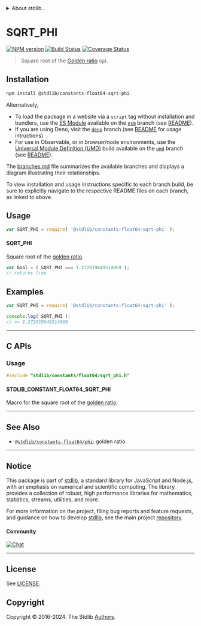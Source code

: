 <!--

@license Apache-2.0

Copyright (c) 2018 The Stdlib Authors.

Licensed under the Apache License, Version 2.0 (the "License");
you may not use this file except in compliance with the License.
You may obtain a copy of the License at

   http://www.apache.org/licenses/LICENSE-2.0

Unless required by applicable law or agreed to in writing, software
distributed under the License is distributed on an "AS IS" BASIS,
WITHOUT WARRANTIES OR CONDITIONS OF ANY KIND, either express or implied.
See the License for the specific language governing permissions and
limitations under the License.

-->


<details>
  <summary>
    About stdlib...
  </summary>
  <p>We believe in a future in which the web is a preferred environment for numerical computation. To help realize this future, we've built stdlib. stdlib is a standard library, with an emphasis on numerical and scientific computation, written in JavaScript (and C) for execution in browsers and in Node.js.</p>
  <p>The library is fully decomposable, being architected in such a way that you can swap out and mix and match APIs and functionality to cater to your exact preferences and use cases.</p>
  <p>When you use stdlib, you can be absolutely certain that you are using the most thorough, rigorous, well-written, studied, documented, tested, measured, and high-quality code out there.</p>
  <p>To join us in bringing numerical computing to the web, get started by checking us out on <a href="https://github.com/stdlib-js/stdlib">GitHub</a>, and please consider <a href="https://opencollective.com/stdlib">financially supporting stdlib</a>. We greatly appreciate your continued support!</p>
</details>

# SQRT_PHI

[![NPM version][npm-image]][npm-url] [![Build Status][test-image]][test-url] [![Coverage Status][coverage-image]][coverage-url] <!-- [![dependencies][dependencies-image]][dependencies-url] -->

> Square root of the [Golden ratio][@stdlib/constants/float64/phi] (φ).

<section class="installation">

## Installation

```bash
npm install @stdlib/constants-float64-sqrt-phi
```

Alternatively,

-   To load the package in a website via a `script` tag without installation and bundlers, use the [ES Module][es-module] available on the [`esm`][esm-url] branch (see [README][esm-readme]).
-   If you are using Deno, visit the [`deno`][deno-url] branch (see [README][deno-readme] for usage intructions).
-   For use in Observable, or in browser/node environments, use the [Universal Module Definition (UMD)][umd] build available on the [`umd`][umd-url] branch (see [README][umd-readme]).

The [branches.md][branches-url] file summarizes the available branches and displays a diagram illustrating their relationships.

To view installation and usage instructions specific to each branch build, be sure to explicitly navigate to the respective README files on each branch, as linked to above.

</section>

<section class="usage">

## Usage

```javascript
var SQRT_PHI = require( '@stdlib/constants-float64-sqrt-phi' );
```

#### SQRT_PHI

Square root of the [golden ratio][@stdlib/constants/float64/phi].

```javascript
var bool = ( SQRT_PHI === 1.272019649514069 );
// returns true
```

</section>

<!-- /.usage -->

<section class="examples">

## Examples

<!-- TODO: better example -->

<!-- eslint no-undef: "error" -->

```javascript
var SQRT_PHI = require( '@stdlib/constants-float64-sqrt-phi' );

console.log( SQRT_PHI );
// => 1.272019649514069
```

</section>

<!-- /.examples -->

<!-- C interface documentation. -->

* * *

<section class="c">

## C APIs

<!-- Section to include introductory text. Make sure to keep an empty line after the intro `section` element and another before the `/section` close. -->

<section class="intro">

</section>

<!-- /.intro -->

<!-- C usage documentation. -->

<section class="usage">

### Usage

```c
#include "stdlib/constants/float64/sqrt_phi.h"
```

#### STDLIB_CONSTANT_FLOAT64_SQRT_PHI

Macro for the square root of the [golden ratio][@stdlib/constants/float64/phi].

</section>

<!-- /.usage -->

<!-- C API usage notes. Make sure to keep an empty line after the `section` element and another before the `/section` close. -->

<section class="notes">

</section>

<!-- /.notes -->

<!-- C API usage examples. -->

<section class="examples">

</section>

<!-- /.examples -->

</section>

<!-- /.c -->

<!-- Section for related `stdlib` packages. Do not manually edit this section, as it is automatically populated. -->

<section class="related">

* * *

## See Also

-   <span class="package-name">[`@stdlib/constants-float64/phi`][@stdlib/constants/float64/phi]</span><span class="delimiter">: </span><span class="description">golden ratio.</span>

</section>

<!-- /.related -->

<!-- Section for all links. Make sure to keep an empty line after the `section` element and another before the `/section` close. -->


<section class="main-repo" >

* * *

## Notice

This package is part of [stdlib][stdlib], a standard library for JavaScript and Node.js, with an emphasis on numerical and scientific computing. The library provides a collection of robust, high performance libraries for mathematics, statistics, streams, utilities, and more.

For more information on the project, filing bug reports and feature requests, and guidance on how to develop [stdlib][stdlib], see the main project [repository][stdlib].

#### Community

[![Chat][chat-image]][chat-url]

---

## License

See [LICENSE][stdlib-license].


## Copyright

Copyright &copy; 2016-2024. The Stdlib [Authors][stdlib-authors].

</section>

<!-- /.stdlib -->

<!-- Section for all links. Make sure to keep an empty line after the `section` element and another before the `/section` close. -->

<section class="links">

[npm-image]: http://img.shields.io/npm/v/@stdlib/constants-float64-sqrt-phi.svg
[npm-url]: https://npmjs.org/package/@stdlib/constants-float64-sqrt-phi

[test-image]: https://github.com/stdlib-js/constants-float64-sqrt-phi/actions/workflows/test.yml/badge.svg?branch=v0.2.1
[test-url]: https://github.com/stdlib-js/constants-float64-sqrt-phi/actions/workflows/test.yml?query=branch:v0.2.1

[coverage-image]: https://img.shields.io/codecov/c/github/stdlib-js/constants-float64-sqrt-phi/main.svg
[coverage-url]: https://codecov.io/github/stdlib-js/constants-float64-sqrt-phi?branch=main

<!--

[dependencies-image]: https://img.shields.io/david/stdlib-js/constants-float64-sqrt-phi.svg
[dependencies-url]: https://david-dm.org/stdlib-js/constants-float64-sqrt-phi/main

-->

[chat-image]: https://img.shields.io/gitter/room/stdlib-js/stdlib.svg
[chat-url]: https://app.gitter.im/#/room/#stdlib-js_stdlib:gitter.im

[stdlib]: https://github.com/stdlib-js/stdlib

[stdlib-authors]: https://github.com/stdlib-js/stdlib/graphs/contributors

[umd]: https://github.com/umdjs/umd
[es-module]: https://developer.mozilla.org/en-US/docs/Web/JavaScript/Guide/Modules

[deno-url]: https://github.com/stdlib-js/constants-float64-sqrt-phi/tree/deno
[deno-readme]: https://github.com/stdlib-js/constants-float64-sqrt-phi/blob/deno/README.md
[umd-url]: https://github.com/stdlib-js/constants-float64-sqrt-phi/tree/umd
[umd-readme]: https://github.com/stdlib-js/constants-float64-sqrt-phi/blob/umd/README.md
[esm-url]: https://github.com/stdlib-js/constants-float64-sqrt-phi/tree/esm
[esm-readme]: https://github.com/stdlib-js/constants-float64-sqrt-phi/blob/esm/README.md
[branches-url]: https://github.com/stdlib-js/constants-float64-sqrt-phi/blob/main/branches.md

[stdlib-license]: https://raw.githubusercontent.com/stdlib-js/constants-float64-sqrt-phi/main/LICENSE

<!-- <related-links> -->

[@stdlib/constants/float64/phi]: https://github.com/stdlib-js/constants-float64-phi

<!-- </related-links> -->

</section>

<!-- /.links -->
